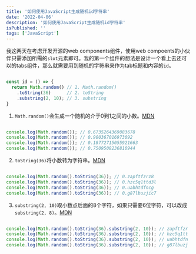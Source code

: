 ```yaml
---
title: '如何使用JavaScript生成随机id字符串'
date: '2022-04-06'
description: '如何使用JavaScript生成随机id字符串'
isPublished: ''
tags: ['JavaScript']
---
```


我这两天在考虑开发开源的web components组件，使用web compoents的小伙伴只需添加所需的`slot`元素即可。我的第一个组件的想法是设计一个看上去还可以的tabs组件，那么就需要用到随机的字符串来作为tab标题和内容的`id`。

```JavaScript

const id = () => {
  return Math.random() // 1. Math.random()
    .toString(36)      // 2. toString
    .substring(2, 10); // 3. substring
}

```

1. `Math.random()`会生成一个随机的介于0到1之间的小数。[MDN](https://developer.mozilla.org/zh-CN/docs/Web/JavaScript/Reference/Global_Objects/Math/random)

```JavaScript

console.log(Math.random()); // 0.6735264369083678
console.log(Math.random()); // 0.900367016973092
console.log(Math.random()); // 0.18772715055921663
console.log(Math.random()); // 0.7509508236810944

```

2. `toString(36)`将小数转为字符串。[MDN](https://developer.mozilla.org/zh-CN/docs/Web/JavaScript/Reference/Global_Objects/Number/toString)

```javaScript

console.log(Math.random().toString(36)); // 0.zapftfzrz8
console.log(Math.random().toString(36)); // 0.hzc5q1ttd3l
console.log(Math.random().toString(36)); // 0.uabhtdfncg
console.log(Math.random().toString(36)); // 0.g87lbuzjic7

```

3. `substring(2, 10)`取小数点后面的8个字符，如果只需要6位字符，可以改成`substring(2, 8)`。[MDN](https://developer.mozilla.org/zh-CN/docs/Web/JavaScript/Reference/Global_Objects/String/substring)

```javaScript

console.log(Math.random().toString(36).substring(2, 10)); // zapftfzr
console.log(Math.random().toString(36).substring(2, 10)); // hzc5q1tt
console.log(Math.random().toString(36).substring(2, 10)); // uabhtdfn
console.log(Math.random().toString(36).substring(2, 10)); // g87lbuzj

```
